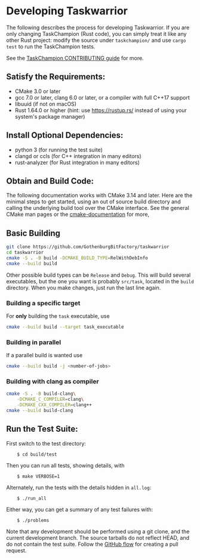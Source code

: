 # Developing Taskwarrior

The following describes the process for developing Taskwarrior. If you are only
changing TaskChampion (Rust code), you can simply treat it like any other Rust
project: modify the source under `taskchampion/` and use `cargo test` to run
the TaskChampion tests.

See the [TaskChampion CONTRIBUTING guide](../../../taskchampion/CONTRIBUTING.md) for more.

## Satisfy the Requirements:

 * CMake 3.0 or later
 * gcc 7.0 or later, clang 6.0 or later, or a compiler with full C++17 support
 * libuuid (if not on macOS)
 * Rust 1.64.0 or higher (hint: use https://rustup.rs/ instead of using your system's package manager)

## Install Optional Dependencies:
 * python 3 (for running the test suite)
 * clangd or ccls (for C++ integration in many editors)
 * rust-analyzer (for Rust integration in many editors)

## Obtain and Build Code:
The following documentation works with CMake 3.14 and later.
Here are the minimal steps to get started, using an out of source build directory and calling the underlying build tool over the CMake interface.
See the general CMake man pages or the [cmake-documentation](https://cmake.org/cmake/help/latest/manual/cmake.1.html) for more,

## Basic Building
```sh
git clone https://github.com/GothenburgBitFactory/taskwarrior
cd taskwarrior
cmake -S . -B build -DCMAKE_BUILD_TYPE=RelWithDebInfo
cmake --build build
```
Other possible build types can be `Release` and `Debug`.
This will build several executables, but the one you want is probably `src/task`, located in the `build` directory.
When you make changes, just run the last line again.

### Building a specific target
For **only** building the `task` executable, use
```sh
cmake --build build --target task_executable
```

### Building in parallel
If a parallel build is wanted use
```sh
cmake --build build -j <number-of-jobs>
```

### Building with clang as compiler
```sh
cmake -S . -B build-clang\
    -DCMAKE_C_COMPILER=clang\
    -DCMAKE_CXX_COMPILER=clang++
cmake --build build-clang
```

## Run the Test Suite:
First switch to the test directory:

```
    $ cd build/test
```
Then you can run all tests, showing details, with
```
    $ make VERBOSE=1
```
Alternately, run the tests with the details hidden in `all.log`:
```
    $ ./run_all
```
Either way, you can get a summary of any test failures with:
```
    $ ./problems
```

Note that any development should be performed using a git clone, and the current development branch.
The source tarballs do not reflect HEAD, and do not contain the test suite.
Follow the [GitHub flow](https://docs.github.com/en/get-started/quickstart/github-flow) for creating a pull request.
